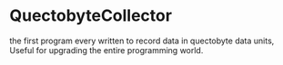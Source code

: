 # QuectobyteCollector
the first program every written to record data in quectobyte data units, Useful for upgrading the entire programming world.
